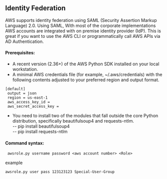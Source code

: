 ## Identity Federation

AWS supports identity federation using SAML (Security Assertion Markup Language) 2.0. Using SAML,
With most of the corporate implementations AWS accounts are integrated with on premise identity provider (IdP). This is great if you want to
use the AWS CLI or programmatically call AWS APIs via AD Authentication.

#### Prerequisites: <br>
- A recent version (2.36+) of the AWS Python SDK installed on your local workstation. <br>
- A minimal AWS credentials file (for example, ~/.aws/credentials) with the following contents
adjusted to your preferred region and output format.
```
[default]
 output = json
 region = us-east-1
 aws_access_key_id =
 aws_secret_access_key =
```
- You need to install two of the modules that fall outside the core Python distribution, specifically
beautifulsoup4 and requests-ntlm. <br>
-- pip install beautifulsoup4 <br>
-- pip install requests-ntlm <br>

#### Command syntax:
```
 awsrole.py username password <aws account number> <Role>
```
example 
```
awsrole.py user pass 123123123 Special-User-Group
```
